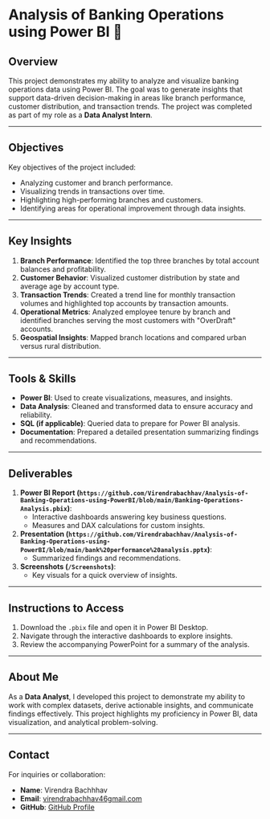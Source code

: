 # Analysis of Banking Operations using Power BI 🏦

## Overview
This project demonstrates my ability to analyze and visualize banking operations data using Power BI. The goal was to generate insights that support data-driven decision-making in areas like branch performance, customer distribution, and transaction trends. The project was completed as part of my role as a **Data Analyst Intern**.

---

## Objectives
Key objectives of the project included:
- Analyzing customer and branch performance.
- Visualizing trends in transactions over time.
- Highlighting high-performing branches and customers.
- Identifying areas for operational improvement through data insights.

---

## Key Insights
1. **Branch Performance**: Identified the top three branches by total account balances and profitability.
2. **Customer Behavior**: Visualized customer distribution by state and average age by account type.
3. **Transaction Trends**: Created a trend line for monthly transaction volumes and highlighted top accounts by transaction amounts.
4. **Operational Metrics**: Analyzed employee tenure by branch and identified branches serving the most customers with "OverDraft" accounts.
5. **Geospatial Insights**: Mapped branch locations and compared urban versus rural distribution.

---

## Tools & Skills
- **Power BI**: Used to create visualizations, measures, and insights.
- **Data Analysis**: Cleaned and transformed data to ensure accuracy and reliability.
- **SQL (if applicable)**: Queried data to prepare for Power BI analysis.
- **Documentation**: Prepared a detailed presentation summarizing findings and recommendations.

---

## Deliverables
1. **Power BI Report (`https://github.com/Virendrabachhav/Analysis-of-Banking-Operations-using-PowerBI/blob/main/Banking-Operations-Analysis.pbix`)**:
   - Interactive dashboards answering key business questions.
   - Measures and DAX calculations for custom insights.
2. **Presentation (`https://github.com/Virendrabachhav/Analysis-of-Banking-Operations-using-PowerBI/blob/main/bank%20performance%20analysis.pptx`)**:
   - Summarized findings and recommendations.
3. **Screenshots (`/Screenshots`)**:
   - Key visuals for a quick overview of insights.

---

## Instructions to Access
1. Download the `.pbix` file and open it in Power BI Desktop.
2. Navigate through the interactive dashboards to explore insights.
3. Review the accompanying PowerPoint for a summary of the analysis.

---

## About Me
As a **Data Analyst**, I developed this project to demonstrate my ability to work with complex datasets, derive actionable insights, and communicate findings effectively. This project highlights my proficiency in Power BI, data visualization, and analytical problem-solving.

---

## Contact
For inquiries or collaboration:
- **Name**: Virendra Bachhhav  
- **Email**: [virendrabachhav46gmail.com](mailto:your.virendrabachhav46@gmail.com.com)  
- **GitHub**: [GitHub Profile](https://github.com/yourusername)
